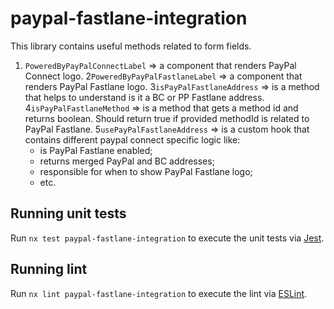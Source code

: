 # paypal-fastlane-integration

This library contains useful methods related to form fields.
1. `PoweredByPayPalConnectLabel` => a component that renders PayPal Connect logo.
2`PoweredByPayPalFastlaneLabel` => a component that renders PayPal Fastlane logo.
3`isPayPalFastlaneAddress` => is a method that helps to understand is it a BC or PP Fastlane address.
4`isPayPalFastlaneMethod` => is a method that gets a method id and returns boolean. Should return true if provided methodId is related to PayPal Fastlane.
5`usePayPalFastlaneAddress` => is a custom hook that contains different paypal connect specific logic like:
   - is PayPal Fastlane enabled;
   - returns merged PayPal and BC addresses;
   - responsible for when to show PayPal Fastlane logo;
   - etc.

## Running unit tests

Run `nx test paypal-fastlane-integration` to execute the unit tests via [Jest](https://jestjs.io).

## Running lint

Run `nx lint paypal-fastlane-integration` to execute the lint via [ESLint](https://eslint.org/).
